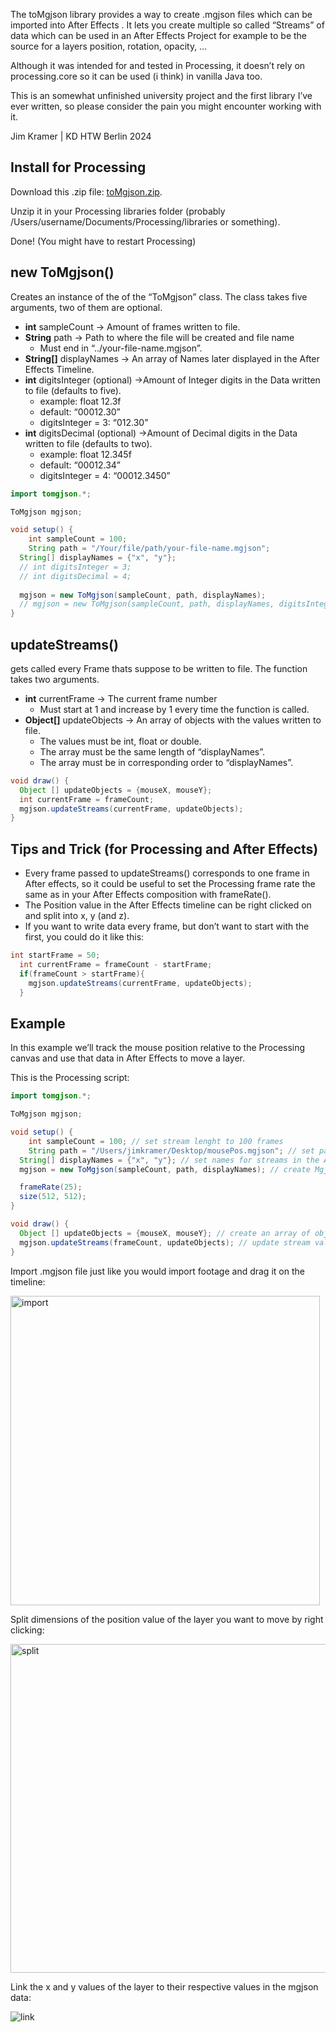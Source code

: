 The toMgjson library provides a way to create .mgjson files which can be imported into After Effects . It lets you create multiple so called “Streams” of data which can be used in an After Effects Project for example to be the source for a layers position, rotation, opacity, …

Although it was intended for and tested in Processing, it doesn’t rely on processing.core so it can be used (i think) in vanilla Java too.

This is an somewhat unfinished university project and the first library I’ve ever written, so please consider the pain you might encounter working with it.

Jim Kramer | KD HTW Berlin 2024 


## **Install for Processing**

Download this .zip file: [toMgjson.zip](https://github.com/user-attachments/files/16417032/toMgjson.zip).

Unzip it in your Processing libraries folder (probably /Users/username/Documents/Processing/libraries or something).

Done! (You might have to restart Processing)

## **new ToMgjson()**

Creates an instance of the of the “ToMgjson” class. The class takes five arguments, two of them are optional.

- **int** sampleCount → Amount of frames written to file.
- **String** path → Path to where the file will be created and file name
    - Must end in “../your-file-name.mgjson”.
- **String[]** displayNames → An array of Names later displayed in the After Effects Timeline.
- **int** digitsInteger (optional) →Amount of Integer digits in the Data written to file (defaults to five).
    - example: float 12.3f
    - default: “00012.30”
    - digitsInteger = 3: “012.30”
- **int** digitsDecimal (optional) →Amount of Decimal digits in the Data written to file (defaults to two).
    - example: float 12.345f
    - default: “00012.34”
    - digitsInteger = 4: “00012.3450”

```java
import tomgjson.*;

ToMgjson mgjson;

void setup() {
	int sampleCount = 100;
	String path = "/Your/file/path/your-file-name.mgjson";
  String[] displayNames = {"x", "y"};
  // int digitsInteger = 3;
  // int digitsDecimal = 4;
  
  mgjson = new ToMgjson(sampleCount, path, displayNames);
  // mgjson = new ToMgjson(sampleCount, path, displayNames, digitsInteger, digitsDecimal);
}
```

## updateStreams()

gets called every Frame thats suppose to be written to file. The function takes two arguments.

- **int** currentFrame → The current frame number
    - Must start at 1 and increase by 1 every time the function is called.
- **Object[]** updateObjects → An array of objects with the values written to file.
    - The values must be int, float or double.
    - The array must be the same length of “displayNames”.
    - The array must be in corresponding order to “displayNames”.

```java
void draw() {
  Object [] updateObjects = {mouseX, mouseY};
  int currentFrame = frameCount;
  mgjson.updateStreams(currentFrame, updateObjects);
}
```

## Tips and Trick (for Processing and After Effects)

- Every frame passed to updateStreams() corresponds to one frame in After effects, so it could be useful to set the Processing frame rate the same as in your After Effects composition with frameRate().
- The Position value in the After Effects timeline can be right clicked on and split into x, y (and z).
- If you want to write data every frame, but don’t want to start with the first, you could do it like this:

```java
int startFrame = 50;
  int currentFrame = frameCount - startFrame;
  if(frameCount > startFrame){
    mgjson.updateStreams(currentFrame, updateObjects); 
  }
```
## Example

In this example we’ll track the mouse position relative to the Processing canvas and use that data in After Effects to move a layer.

This is the Processing script:

```java
import tomgjson.*;

ToMgjson mgjson;

void setup() {
	int sampleCount = 100; // set stream lenght to 100 frames
	String path = "/Users/jimkramer/Desktop/mousePos.mgjson"; // set path where file is created
  String[] displayNames = {"x", "y"}; // set names for streams in the After Effects timeline
  mgjson = new ToMgjson(sampleCount, path, displayNames); // create Mgjson class innstance

  frameRate(25);
  size(512, 512);
}

void draw() {
  Object [] updateObjects = {mouseX, mouseY}; // create an array of objects with the current mouse x and y position
  mgjson.updateStreams(frameCount, updateObjects); // update stream values
}
```

Import .mgjson file just like you would import footage and drag it on the timeline:

<img width="495" alt="import" src="https://github.com/user-attachments/assets/2a0947b7-48e3-4b31-92e8-69d4ee638218">

Split dimensions of the position value of the layer you want to move by right clicking:

<img width="526" alt="split" src="https://github.com/user-attachments/assets/2dcb778e-34ef-4214-b8ec-d13cff504345">

Link the x and y values of the layer to their respective values in the mgjson data:

![link](https://github.com/user-attachments/assets/32b366b0-39f3-4dc2-8c79-f9d4f486fab1)
